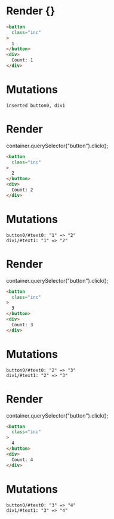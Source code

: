 # Render {}
```html
<button
  class="inc"
>
  1
</button>
<div>
  Count: 1
</div>
```

# Mutations
```
inserted button0, div1
```


# Render 
container.querySelector("button").click();

```html
<button
  class="inc"
>
  2
</button>
<div>
  Count: 2
</div>
```

# Mutations
```
button0/#text0: "1" => "2"
div1/#text1: "1" => "2"
```


# Render 
container.querySelector("button").click();

```html
<button
  class="inc"
>
  3
</button>
<div>
  Count: 3
</div>
```

# Mutations
```
button0/#text0: "2" => "3"
div1/#text1: "2" => "3"
```


# Render 
container.querySelector("button").click();

```html
<button
  class="inc"
>
  4
</button>
<div>
  Count: 4
</div>
```

# Mutations
```
button0/#text0: "3" => "4"
div1/#text1: "3" => "4"
```